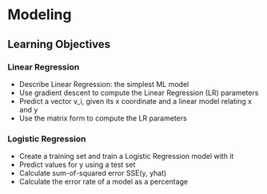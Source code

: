 # Modeling

## Learning Objectives

### Linear Regression
* Describe Linear Regression: the simplest ML model
* Use gradient descent to compute the Linear Regression (LR) parameters
* Predict a vector v_i, given its x coordinate and a linear model relating x and y
* Use the matrix form to compute the LR parameters

### Logistic Regression
* Create a training set and train a Logistic Regression model with it
* Predict values for y using a test set
* Calculate sum-of-squared error SSE(y, yhat)
* Calculate the error rate of a model as a percentage